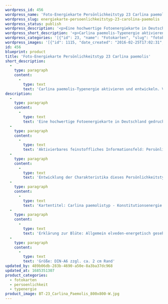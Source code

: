 ```yaml
---
wordpress_id: 456
wordpress_name: 'Foto-Energiekarte Persönlichkeitstyp 23 Carlina paemolis'
wordpress_slug: energiekarte-persoenlichkeitstyp-23-carolina-paemolis
wordpress_status: publish
wordpress_description: '<p>Eine hochwertige Fotoenergiekarte in Deutschland gedruckt und in Handarbeit laminiert.  Sie ist in Postkartengröße (DIN-A6) oder kleiner gut zu transportieren und kann auch auf den Körper aufgelegt werden.</p><p>Aktivierbares feinstoffliches Informationsfeld: Persönlichkeitsenergie eines Carlina paemolis-Typs: Bestimmt, empfindlich, sensitiv, sich abgrenzend.<br />Entwicklung der Charakteristika dieses Persönlichkeitstyps. Stärkung der entsprechenden Persönlichkeit mit ihrer besonderen Energiequalität. Ausgleich und Veränderung ungünstiger Zustände innerhalb einer Person, die aufgrund dieser Konstitution entstanden sind. Annahme und Verständnis für einen Menschen mit dieser Persönlichkeitsenergie. Eine Stärkung der eigenen Persönlichkeitsenergie sowie die Beschäftigung mit der Energie anderer Persönlichkeiten kann insgesamt das eigene Selbstbewusstsein stärken.<br />Kartentitel: Carlina paemolistyp - Konstitutionsenergie 23</p><p>Erklärung zur Blüte: Allgemein elveden-energetisch gesehen steht eine Carlina paemolis (sämtliche ''Weiche Distelarten'') für "Sensitivität, Ausgeglichenheit, Prägnanz, Entwicklung".<br />Größe: DIN-A6 zzgl. ca. 2 cm Rand<br />Andere Formate sind individuell für Sie innerhalb weniger Tage herstellbar. Bitte kontaktieren Sie uns hierfür unter <a href="mailto:info@elvedenverlag.de">info@elvedenverlag.de</a>.</p><p>Anwendungshinweise</p>'
wordpress_short_description: '<p>Carlina paemolis-Typenergie aktivieren und entwickeln. Verständnis für diese Typenergie gewinnen (&#8222;bestimmt, empfindlich, sensitiv, sich abgrenzend&#8220;)<br /><em>Hinweis: Das Wasserzeichen „Elveden Verlag Energiebild“ wird nicht mit gedruckt</em></p>'
wordpress_categories: '[{"id": 23, "name": "Fotokarten", "slug": "fotokarten"}, {"id": 37, "name": "Pers\u00f6nlichkeit", "slug": "persoenlichkeit"}, {"id": 90, "name": "Typenergie", "slug": "typenergie"}]'
wordpress_images: '[{"id": 1115, "date_created": "2016-02-25T17:02:31", "date_created_gmt": "2016-02-25T15:02:31", "date_modified": "2016-02-25T17:02:31", "date_modified_gmt": "2016-02-25T15:02:31", "src": "https://my.feenbaum.de/wp-content/uploads/2016/02/BT-23_Carlina_Paemolis_800x800-W.jpg", "name": "BT-23_Carlina_Paemolis_800x800-W", "alt": ""}]'
id: 456
blueprint: product
title: 'Foto-Energiekarte Persönlichkeitstyp 23 Carlina paemolis'
short_description:
  -
    type: paragraph
    content:
      -
        type: text
        text: 'Carlina paemolis-Typenergie aktivieren und entwickeln. Verständnis für diese Typenergie gewinnen (''bestimmt, empfindlich, sensitiv, sich abgrenzend'')'
description:
  -
    type: paragraph
    content:
      -
        type: text
        text: 'Eine hochwertige Fotoenergiekarte in Deutschland gedruckt und in Handarbeit laminiert.  Sie ist in Postkartengröße (DIN-A6) oder kleiner gut zu transportieren und kann auch auf den Körper aufgelegt werden.'
  -
    type: paragraph
    content:
      -
        type: text
        text: 'Aktivierbares feinstoffliches Informationsfeld: Persönlichkeitsenergie eines Carlina paemolis-Typs: Bestimmt, empfindlich, sensitiv, sich abgrenzend.'
  -
    type: paragraph
    content:
      -
        type: text
        text: 'Entwicklung der Charakteristika dieses Persönlichkeitstyps. Stärkung der entsprechenden Persönlichkeit mit ihrer besonderen Energiequalität. Ausgleich und Veränderung ungünstiger Zustände innerhalb einer Person, die aufgrund dieser Konstitution entstanden sind. Annahme und Verständnis für einen Menschen mit dieser Persönlichkeitsenergie. Eine Stärkung der eigenen Persönlichkeitsenergie sowie die Beschäftigung mit der Energie anderer Persönlichkeiten kann insgesamt das eigene Selbstbewusstsein stärken.'
  -
    type: paragraph
    content:
      -
        type: text
        text: 'Kartentitel: Carlina paemolistyp - Konstitutionsenergie 23'
  -
    type: paragraph
    content:
      -
        type: text
        text: 'Erklärung zur Blüte: Allgemein elveden-energetisch gesehen steht eine Carlina paemolis (sämtliche ''Weiche Distelarten'') für "Sensitivität, Ausgeglichenheit, Prägnanz, Entwicklung".'
  -
    type: paragraph
    content:
      -
        type: text
        text: 'Größe: DIN-A6 zzgl. ca. 2 cm Rand'
updated_by: 489b06db-283b-4690-a50e-8a3ba37dc968
updated_at: 1685351307
product_categories:
  - fotokarten
  - persoenlichkeit
  - typenergie
product_image: BT-23_Carlina_Paemolis_800x800-W.jpg
---
```

